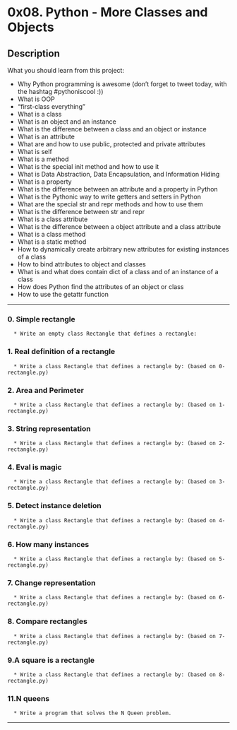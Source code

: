 # 0x08. Python - More Classes and Objects
## Description
   What you should learn from this project:

  * Why Python programming is awesome (don’t forget to tweet today, with the hashtag #pythoniscool :))
  * What is OOP
  * “first-class everything”
  * What is a class
  * What is an object and an instance
  * What is the difference between a class and an object or instance
  * What is an attribute
  * What are and how to use public, protected and private attributes
  * What is self
  * What is a method
  * What is the special init method and how to use it
  * What is Data Abstraction, Data Encapsulation, and Information Hiding
  * What is a property
  * What is the difference between an attribute and a property in Python
  * What is the Pythonic way to write getters and setters in Python
  * What are the special str and repr methods and how to use them
  * What is the difference between str and repr
  * What is a class attribute
  * What is the difference between a object attribute and a class attribute
  * What is a class method
  * What is a static method
  * How to dynamically create arbitrary new attributes for existing instances of a class
  * How to bind attributes to object and classes
  * What is and what does contain dict of a class and of an instance of a class
  * How does Python find the attributes of an object or class
  * How to use the getattr function

- - - -

### 0. Simple rectangle
      * Write an empty class Rectangle that defines a rectangle:
### 1. Real definition of a rectangle
      * Write a class Rectangle that defines a rectangle by: (based on 0-rectangle.py)
### 2. Area and Perimeter
      * Write a class Rectangle that defines a rectangle by: (based on 1-rectangle.py)
### 3. String representation
      * Write a class Rectangle that defines a rectangle by: (based on 2-rectangle.py)
### 4. Eval is magic
      * Write a class Rectangle that defines a rectangle by: (based on 3-rectangle.py)
### 5. Detect instance deletion
      * Write a class Rectangle that defines a rectangle by: (based on 4-rectangle.py) 
### 6. How many instances
      * Write a class Rectangle that defines a rectangle by: (based on 5-rectangle.py)
### 7. Change representation
      * Write a class Rectangle that defines a rectangle by: (based on 6-rectangle.py)
### 8. Compare rectangles
      * Write a class Rectangle that defines a rectangle by: (based on 7-rectangle.py)
### 9.A square is a rectangle
      * Write a class Rectangle that defines a rectangle by: (based on 8-rectangle.py)
### 11.N queens
      * Write a program that solves the N Queen problem.

- - - -